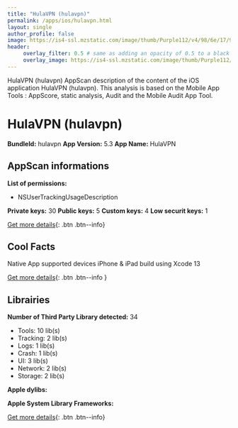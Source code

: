 ```yaml
---
title: "HulaVPN (hulavpn)"
permalink: /apps/ios/hulavpn.html
layout: single
author_profile: false
image: https://is4-ssl.mzstatic.com/image/thumb/Purple112/v4/98/6e/17/986e1734-32cf-d8c5-11d4-fe2cef9678bc/AppIcon-0-0-1x_U007emarketing-0-0-0-7-0-0-sRGB-0-0-0-GLES2_U002c0-512MB-85-220-0-0.png/512x512bb.jpg
header: 
     overlay_filter: 0.5 # same as adding an opacity of 0.5 to a black background
     overlay_image: https://is4-ssl.mzstatic.com/image/thumb/Purple112/v4/98/6e/17/986e1734-32cf-d8c5-11d4-fe2cef9678bc/AppIcon-0-0-1x_U007emarketing-0-0-0-7-0-0-sRGB-0-0-0-GLES2_U002c0-512MB-85-220-0-0.png/512x512bb.jpg
---
```

HulaVPN (hulavpn) AppScan description of the content of the iOS application HulaVPN (hulavpn). This analysis is based on the Mobile App Tools : AppScore, static analysis, Audit and the Mobile Audit App Tool.

# HulaVPN (hulavpn)

**BundleId:** hulavpn
**App Version:** 5.3
**App Name:** HulaVPN


## AppScan informations 

**List of permissions:** 
- NSUserTrackingUsageDescription
  
  
**Private keys:** 30
**Public keys:** 5
**Custom keys:** 4
**Low securit keys:** 1
  
[Get more details](/pricing.html){: .btn .btn--info}

## Cool Facts

Native App
supported devices iPhone & iPad
build using Xcode 13
  
[Get more details](/pricing.html){: .btn .btn--info }

## Librairies 
**Number of Third Party Library detected:** 34
- Tools: 10 lib(s)
- Tracking: 2 lib(s)
- Logs: 1 lib(s)
- Crash: 1 lib(s)
- UI: 3 lib(s)
- Network: 2 lib(s)
- Storage: 2 lib(s)


**Apple dylibs:**


**Apple System Library Frameworks:**


  
[Get more details](/pricing.html){: .btn .btn--info}

